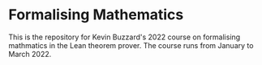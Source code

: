 # Formalising Mathematics

This is the repository for Kevin Buzzard's 2022 course on formalising mathmatics in the Lean theorem prover. The course runs from January to March 2022.
